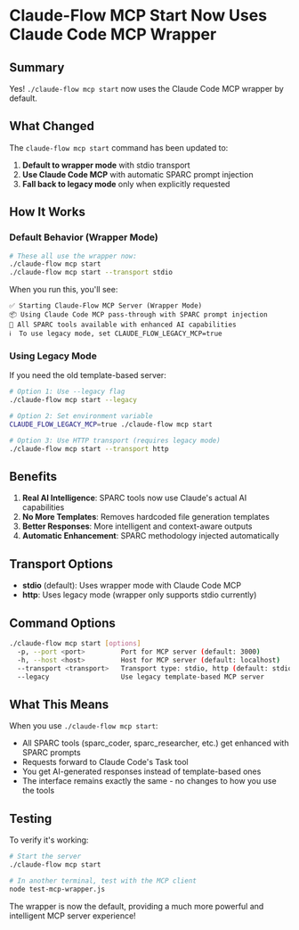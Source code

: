 # Claude-Flow MCP Start Now Uses Claude Code MCP Wrapper

## Summary

Yes! `./claude-flow mcp start` now uses the Claude Code MCP wrapper by default.

## What Changed

The `claude-flow mcp start` command has been updated to:
1. **Default to wrapper mode** with stdio transport
2. **Use Claude Code MCP** with automatic SPARC prompt injection
3. **Fall back to legacy mode** only when explicitly requested

## How It Works

### Default Behavior (Wrapper Mode)
```bash
# These all use the wrapper now:
./claude-flow mcp start
./claude-flow mcp start --transport stdio
```

When you run this, you'll see:
```
✅ Starting Claude-Flow MCP Server (Wrapper Mode)
📦 Using Claude Code MCP pass-through with SPARC prompt injection
🔧 All SPARC tools available with enhanced AI capabilities
ℹ️  To use legacy mode, set CLAUDE_FLOW_LEGACY_MCP=true
```

### Using Legacy Mode
If you need the old template-based server:
```bash
# Option 1: Use --legacy flag
./claude-flow mcp start --legacy

# Option 2: Set environment variable
CLAUDE_FLOW_LEGACY_MCP=true ./claude-flow mcp start

# Option 3: Use HTTP transport (requires legacy mode)
./claude-flow mcp start --transport http
```

## Benefits

1. **Real AI Intelligence**: SPARC tools now use Claude's actual AI capabilities
2. **No More Templates**: Removes hardcoded file generation templates
3. **Better Responses**: More intelligent and context-aware outputs
4. **Automatic Enhancement**: SPARC methodology injected automatically

## Transport Options

- **stdio** (default): Uses wrapper mode with Claude Code MCP
- **http**: Uses legacy mode (wrapper only supports stdio currently)

## Command Options

```bash
./claude-flow mcp start [options]
  -p, --port <port>         Port for MCP server (default: 3000)
  -h, --host <host>         Host for MCP server (default: localhost)
  --transport <transport>   Transport type: stdio, http (default: stdio)
  --legacy                  Use legacy template-based MCP server
```

## What This Means

When you use `./claude-flow mcp start`:
- All SPARC tools (sparc_coder, sparc_researcher, etc.) get enhanced with SPARC prompts
- Requests forward to Claude Code's Task tool
- You get AI-generated responses instead of template-based ones
- The interface remains exactly the same - no changes to how you use the tools

## Testing

To verify it's working:
```bash
# Start the server
./claude-flow mcp start

# In another terminal, test with the MCP client
node test-mcp-wrapper.js
```

The wrapper is now the default, providing a much more powerful and intelligent MCP server experience!
